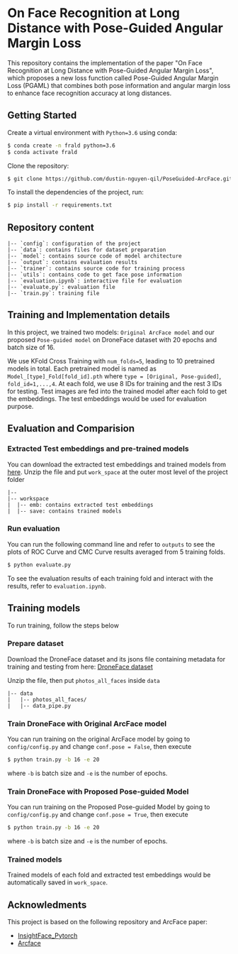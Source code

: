 # On Face Recognition at Long Distance with Pose-Guided Angular Margin Loss

This repository contains the implementation of the paper "On Face Recognition at Long Distance with Pose-Guided Angular Margin Loss", which proposes a new loss function called Pose-Guided Angular Margin Loss (PGAML) that combines both pose information and angular margin loss to enhance face recognition accuracy at long distances.

## Getting Started
Create a virtual environment with `Python=3.6` using conda:
```bash
$ conda create -n frald python=3.6
$ conda activate frald
```

Clone the repository:

```bash
$ git clone https://github.com/dustin-nguyen-qil/PoseGuided-ArcFace.git
```

To install the dependencies of the project, run: 

```bash
$ pip install -r requirements.txt
```
<!-- For the installation of torch using "pip" run the following command

``` python
    $ pip3 install torch torchvision -f https://download.pytorch.org/whl/torch_stable.html
``` -->
## Repository content

```
|-- `config`: configuration of the project
|-- `data`: contains files for dataset preparation
|-- `model`: contains source code of model architecture
|-- `output`: contains evaluation results
|-- `trainer`: contains source code for training process
|-- `utils`: contains code to get face pose information
|-- `evaluation.ipynb`: interactive file for evaluation
|-- `evaluate.py`: evaluation file
|-- `train.py`: training file
```
## Training and Implementation details

In this project, we trained two models: `Original ArcFace model` and our proposed `Pose-guided model` on DroneFace dataset with 20 epochs and batch size of 16. 

We use KFold Cross Training with `num_folds=5`, leading to 10 pretrained models in total. Each pretrained model is named as `Model_[type]_Fold[fold_id].pth` where `type = [Original, Pose-guided]`, `fold_id=1,...,4`. 
At each fold, we use 8 IDs for training and the rest 3 IDs for testing. Test images are fed into the trained model after each fold to get the embeddings. The test embeddings would be used for evaluation purpose. 

## Evaluation and Comparision
### Extracted Test embeddings and pre-trained models

You can download the extracted test embeddings and trained models from [here](https://uofh-my.sharepoint.com/:u:/g/personal/dnguy222_cougarnet_uh_edu/ET_B3yewqc9Al2RpjnaSnkMBnkDYDD0EhXEpZg2vhMfP-A?e=C4LMDW). Unzip the file and put `work_space` at the outer most level of the project folder 

```
|-- 
|-- workspace
|  |-- emb: contains extracted test embeddings
|  |-- save: contains trained models
``` 
### Run evaluation
You can run the following command line and refer to `outputs` to see the plots of ROC Curve and CMC Curve results averaged from 5 training folds.

```bash
$ python evaluate.py

```
To see the evaluation results of each training fold and interact with the results, refer to `evaluation.ipynb`.

## Training models

To run training, follow the steps below
### Prepare dataset

Download the DroneFace dataset and its jsons file containing metadata for training and testing from here: [DroneFace dataset](https://uofh-my.sharepoint.com/:u:/g/personal/dnguy222_cougarnet_uh_edu/ERnymCrMfQtFrVoiA4Lwln0BaWR1bo5MERARygtTZnrPzA?e=uWILVu)

Unzip the file, then put `photos_all_faces` inside `data`

```
|-- data
|   |-- photos_all_faces/
|   |-- data_pipe.py
```
### Train DroneFace with Original ArcFace model 

You can run training on the original ArcFace model by going to `config/config.py` and change `conf.pose = False`, then execute

```bash
$ python train.py -b 16 -e 20 
```
where `-b` is batch size and `-e` is the number of epochs.
### Train DroneFace with Proposed Pose-guided Model

You can run training on the Proposed Pose-guided Model by going to `config/config.py` and change `conf.pose = True`, then execute

```bash
$ python train.py -b 16 -e 20 
```
where `-b` is batch size and `-e` is the number of epochs.

### Trained models
Trained models of each fold and extracted test embeddings would be automatically saved in `work_space`.
## Acknowledments

This project is based on the following repository and ArcFace paper:
- [InsightFace_Pytorch](https://github.com/TreB1eN/InsightFace_Pytorch)
- [Arcface](https://arxiv.org/pdf/1801.07698.pdf)
